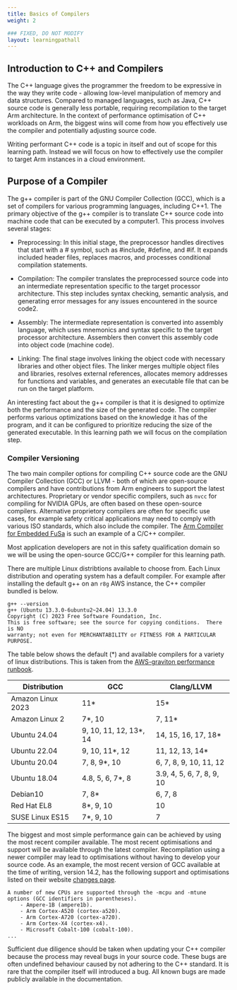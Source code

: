 ```yaml
---
title: Basics of Compilers 
weight: 2

### FIXED, DO NOT MODIFY
layout: learningpathall
---
```


## Introduction to C++ and Compilers

The C++ language gives the programmer the freedom to be expressive in the way they write code - allowing low-level manipulation of memory and data structures. Compared to managed languages, such as Java, C++ source code is generally less portable, requiring recompilation to the target Arm architecture. In the context of performance optimisation of C++ workloads on Arm, the biggest wins will come from how you effectively use the compiler and potentially adjusting source code. 

Writing performant C++ code is a topic in itself and out of scope for this learning path. Instead we will focus on how to effectively use the compiler to target Arm instances in a cloud environment. 

## Purpose of a Compiler

The g++ compiler is part of the GNU Compiler Collection (GCC), which is a set of compilers for various programming languages, including C++1. The primary objective of the g++ compiler is to translate C++ source code into machine code that can be executed by a computer1. This process involves several stages:

- Preprocessing: In this initial stage, the preprocessor handles directives that start with a # symbol, such as #include, #define, and #if. It expands included header files, replaces macros, and processes conditional compilation statements.

- Compilation: The compiler translates the preprocessed source code into an intermediate representation specific to the target processor architecture. This step includes syntax checking, semantic analysis, and generating error messages for any issues encountered in the source code2.

- Assembly: The intermediate representation is converted into assembly language, which uses mnemonics and syntax specific to the target processor architecture. Assemblers then convert this assembly code into object code (machine code).

- Linking: The final stage involves linking the object code with necessary libraries and other object files. The linker merges multiple object files and libraries, resolves external references, allocates memory addresses for functions and variables, and generates an executable file that can be run on the target platform.

An interesting fact about the g++ compiler is that it is designed to optimize both the performance and the size of the generated code. The compiler performs various optimizations based on the knowledge it has of the program, and it can be configured to prioritize reducing the size of the generated executable. In this learning path we will focus on the compilation step. 


### Compiler Versioning

The two main compiler options for compiling C++ source code are the GNU Compiler Collection (GCC) or LLVM - both of which are open-source compilers and have contributions from Arm engineers to support the latest architectures. Proprietary or vendor specific compilers, such as `nvcc` for compiling for NVIDIA GPUs, are often based on these open-source compilers. Alternative proprietory compilers are often for specific use cases, for example safety critical applications may need to comply with various ISO standards, which also include the compiler. The [Arm Compiler for Embedded FuSa](https://developer.arm.com/Tools%20and%20Software/Arm%20Compiler%20for%20Embedded%20FuSa) is such an example of a C/C++ compiler. 

Most application developers are not in this safety qualification domain so we will be using the open-source GCC/G++ compiler for this learning path. 

There are multiple Linux distribtions available to choose from. Each Linux distribution and operating system has a default compiler. For example after installing the default g++ on an `r8g` AWS instance, the C++ compiler bundled is below.

``` output
g++ --version
g++ (Ubuntu 13.3.0-6ubuntu2~24.04) 13.3.0
Copyright (C) 2023 Free Software Foundation, Inc.
This is free software; see the source for copying conditions.  There is NO
warranty; not even for MERCHANTABILITY or FITNESS FOR A PARTICULAR PURPOSE.

```

The table below shows the default (*) and available compilers for a variety of linux distributions. This is taken from the [AWS-graviton performance runbook](https://github.com/aws/aws-graviton-getting-started/blob/main/c-c%2B%2B.md).

Distribution    | GCC                  | Clang/LLVM
----------------|----------------------|-------------
Amazon Linux 2023  | 11*               | 15*
Amazon Linux 2  | 7*, 10               | 7, 11*
Ubuntu 24.04    | 9, 10, 11, 12, 13*, 14 | 14, 15, 16, 17, 18*
Ubuntu 22.04    | 9, 10, 11*, 12       | 11, 12, 13, 14*
Ubuntu 20.04    | 7, 8, 9*, 10         | 6, 7, 8, 9, 10, 11, 12
Ubuntu 18.04    | 4.8, 5, 6, 7*, 8     | 3.9, 4, 5, 6, 7, 8, 9, 10
Debian10        | 7, 8*                | 6, 7, 8
Red Hat EL8     | 8*, 9, 10            | 10
SUSE Linux ES15 | 7*, 9, 10            | 7


The biggest and most simple performance gain can be achieved by using the most recent compiler available. The most recent optimisations and support will be available through the latest compiler. Recompilation using a newer compiler may lead to optimisations without having to develop your source code. As an example, the most recent version of GCC available at the time of writing, version 14.2, has the following support and optimisations listed on their website [changes page](https://gcc.gnu.org/gcc-14/changes.html). 

```output
A number of new CPUs are supported through the -mcpu and -mtune options (GCC identifiers in parentheses).
    - Ampere-1B (ampere1b).
    - Arm Cortex-A520 (cortex-a520).
    - Arm Cortex-A720 (cortex-a720).
    - Arm Cortex-X4 (cortex-x4).
    - Microsoft Cobalt-100 (cobalt-100).
...
```

Sufficient due diligence should be taken when updating your C++ compiler because the process may reveal bugs in your source code. These bugs are often undefined behaviour caused by not adhering to the C++ standard. It is rare that the compiler itself will introduced a bug. All known bugs are made publicly available in the documentation. 
